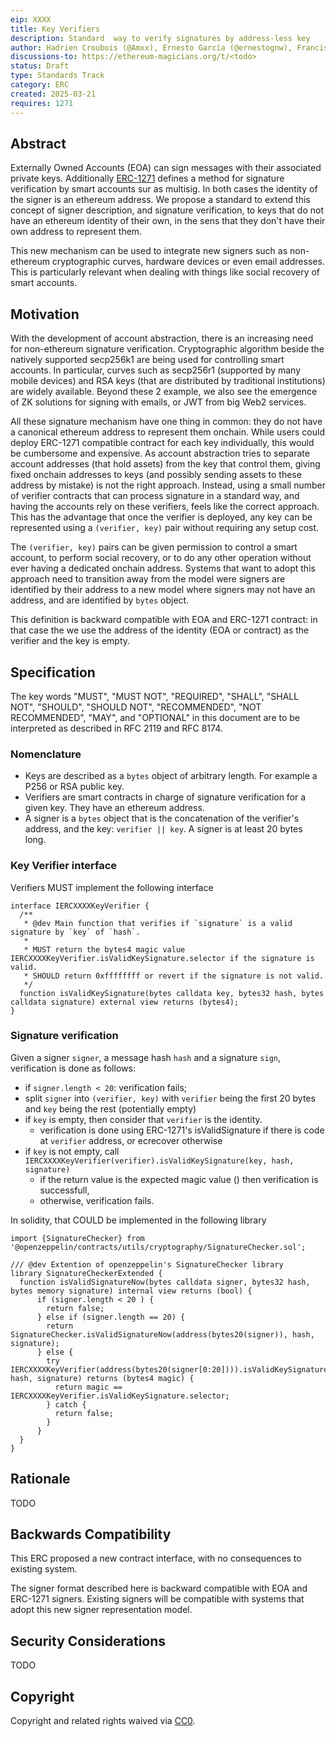 ```yaml
---
eip: XXXX
title: Key Verifiers
description: Standard  way to verify signatures by address-less key
author: Hadrien Croubois (@Amxx), Ernesto García (@ernestognw), Francisco Giordano (@frangio)
discussions-to: https://ethereum-magicians.org/t/<todo>
status: Draft
type: Standards Track
category: ERC
created: 2025-03-21
requires: 1271
---
```


## Abstract

Externally Owned Accounts (EOA) can sign messages with their associated private keys. Additionally [ERC-1271](./eip-1271.md) defines a method for signature verification by smart accounts sur as multisig. In both cases the identity of the signer is an ethereum address. We propose a standard to extend this concept of signer description, and signature verification, to keys that do not have an ethereum identity of their own, in the sens that they don't have their own address to represent them.

This new mechanism can be used to integrate new signers such as non-ethereum cryptographic curves, hardware devices or even email addresses. This is particularly relevant when dealing with things like social recovery of smart accounts.

## Motivation

With the development of account abstraction, there is an increasing need for non-ethereum signature verification. Cryptographic algorithm beside the natively supported secp256k1 are being used for controlling smart accounts. In particular, curves such as secp256r1 (supported by many mobile devices) and RSA keys (that are distributed by traditional institutions) are widely available. Beyond these 2 example, we also see the emergence of ZK solutions for signing with emails, or JWT from big Web2 services.

All these signature mechanism have one thing in common: they do not have a canonical ethereum address to represent them onchain. While users could deploy ERC-1271 compatible contract for each key individually, this would be cumbersome and expensive. As account abstraction tries to separate account addresses (that hold assets) from the key that control them, giving fixed onchain addresses to keys (and possibly sending assets to these address by mistake) is not the right approach. Instead, using a small number of verifier contracts that can process signature in a standard way, and having the accounts rely on these verifiers, feels like the correct approach. This has the advantage that once the verifier is deployed, any key can be represented using a `(verifier, key)` pair without requiring any setup cost.

The `(verifier, key)` pairs can be given permission to control a smart account, to perform social recovery, or to do any other operation without ever having a dedicated onchain address. Systems that want to adopt this approach need to transition away from the model were signers are identified by their address to a new model where signers may not have an address, and are identified by `bytes` object.

This definition is backward compatible with EOA and ERC-1271 contract: in that case the we use the address of the identity (EOA or contract) as the verifier and the key is empty.

## Specification

The key words "MUST", "MUST NOT", "REQUIRED", "SHALL", "SHALL NOT", "SHOULD", "SHOULD NOT", "RECOMMENDED", "NOT RECOMMENDED", "MAY", and "OPTIONAL" in this document are to be interpreted as described in RFC 2119 and RFC 8174.

### Nomenclature

- Keys are described as a `bytes` object of arbitrary length. For example a P256 or RSA public key.
- Verifiers are smart contracts in charge of signature verification for a given key. They have an ethereum address.
- A signer is a `bytes` object that is the concatenation of the verifier's address, and the key: `verifier || key`. A signer is at least 20 bytes long.

### Key Verifier interface

Verifiers MUST implement the following interface

```solidity
interface IERCXXXXKeyVerifier {
  /**
   * @dev Main function that verifies if `signature` is a valid signature by `key` of `hash`.
   *
   * MUST return the bytes4 magic value IERCXXXXKeyVerifier.isValidKeySignature.selector if the signature is valid.
   * SHOULD return 0xffffffff or revert if the signature is not valid.
   */
  function isValidKeySignature(bytes calldata key, bytes32 hash, bytes calldata signature) external view returns (bytes4);
}
```

### Signature verification

Given a signer `signer`, a message hash `hash` and a signature `sign`, verification is done as follows:

- if `signer.length < 20`: verification fails;
- split `signer` into `(verifier, key)` with `verifier` being the first 20 bytes and `key` being the rest (potentially empty)
- if `key` is empty, then consider that `verifier` is the identity.
  - verification is done using ERC-1271's isValidSignature if there is code at `verifier` address, or ecrecover otherwise
- if `key` is not empty, call `IERCXXXXKeyVerifier(verifier).isValidKeySignature(key, hash, signature)`
  - if the return value is the expected magic value () then verification is successfull,
  - otherwise, verification fails.

In solidity, that COULD be implemented in the following library

```solidity
import {SignatureChecker} from '@openzeppelin/contracts/utils/cryptography/SignatureChecker.sol';

/// @dev Extention of openzeppelin's SignatureChecker library
library SignatureCheckerExtended {
  function isValidSignatureNow(bytes calldata signer, bytes32 hash, bytes memory signature) internal view returns (bool) {
      if (signer.length < 20 ) {
        return false;
      } else if (signer.length == 20) {
        return SignatureChecker.isValidSignatureNow(address(bytes20(signer)), hash, signature);
      } else {
        try IERCXXXXKeyVerifier(address(bytes20(signer[0:20]))).isValidKeySignature(signer[20:], hash, signature) returns (bytes4 magic) {
          return magic == IERCXXXXKeyVerifier.isValidKeySignature.selector;
        } catch {
          return false;
        }
      }
  }
}
```

## Rationale

TODO

## Backwards Compatibility

This ERC proposed a new contract interface, with no consequences to existing system.

The signer format described here is backward compatible with EOA and ERC-1271 signers. Existing signers will be compatible with systems that adopt this new signer representation model.

## Security Considerations

TODO

## Copyright

Copyright and related rights waived via [CC0](../LICENSE.md).

